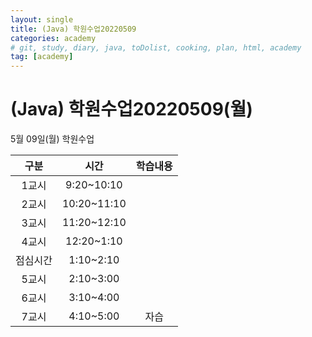 ```yaml
---
layout: single
title: (Java) 학원수업20220509
categories: academy
# git, study, diary, java, toDolist, cooking, plan, html, academy
tag: [academy] 
---
```


# (Java) 학원수업20220509(월)

5월 09일(월) 학원수업

|구분|시간|학습내용|
|:--:|:--:|:--:| 
|1교시|9:20~10:10||
|2교시|10:20~11:10||
|3교시|11:20~12:10||
|4교시|12:20~1:10||
|점심시간|1:10~2:10||
|5교시|2:10~3:00||
|6교시|3:10~4:00||
|7교시|4:10~5:00|자습|

